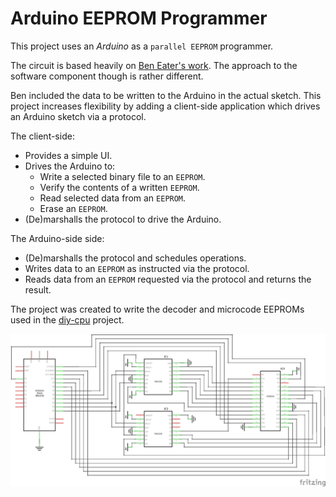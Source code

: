 # Arduino EEPROM Programmer

This project uses an *Arduino* as a `parallel EEPROM` programmer.

The circuit is based heavily on [Ben Eater's work](https://github.com/beneater/eeprom-programmer).  The approach to the software component though is rather different.

Ben included the data to be written to the Arduino in the actual sketch.  This project increases flexibility by adding a client-side application which drives an Arduino sketch via a protocol.

The client-side:

* Provides a simple UI.
* Drives the Arduino to:
  * Write a selected binary file to an `EEPROM`.
  * Verify the contents of a written `EEPROM`.
  * Read selected data from an `EEPROM`.
  * Erase an `EEPROM`.
* (De)marshalls the protocol to drive the Arduino.

The Arduino-side side:

* (De)marshalls the protocol and schedules operations.
* Writes data to an `EEPROM` as instructed via the protocol.
* Reads data from an `EEPROM` requested via the protocol and returns the result.

The project was created to write the decoder and microcode EEPROMs used in the [diy-cpu](https://github.com/skagra/diy-cpu) project.

![Schematic](docs/schematic.png)
